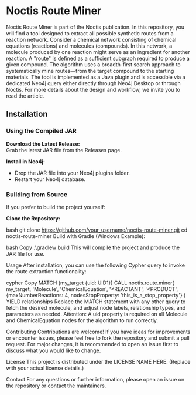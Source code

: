 # Noctis Route Miner

Noctis Route Miner is part of the Noctis publication. In this repository, you will find a tool designed to extract all possible synthetic routes from a reaction network. Consider a chemical network consisting of chemical equations (reactions) and molecules (compounds). In this network, a molecule produced by one reaction might serve as an ingredient for another reaction. A "route" is defined as a sufficient subgraph required to produce a given compound. The algorithm uses a breadth-first search approach to systematically mine routes—from the target compound to the starting materials. The tool is implemented as a Java plugin and is accessible via a dedicated Neo4j query either directly through Neo4j Desktop or through Noctis. For more details about the design and workflow, we invite you to read the article.

## Installation

### Using the Compiled JAR

**Download the Latest Release:**  
Grab the latest JAR file from the Releases page.

**Install in Neo4j:**  
- Drop the JAR file into your Neo4j plugins folder.  
- Restart your Neo4j database.

### Building from Source

If you prefer to build the project yourself:

**Clone the Repository:**

bash
git clone https://github.com/your_username/noctis-route-miner.git
cd noctis-route-miner
Build with Gradle (Windows Example):

bash
Copy
.\gradlew build
This will compile the project and produce the JAR file for use.

Usage
After installation, you can use the following Cypher query to invoke the route extraction functionality:

cypher
Copy
MATCH (my_target {uid: UID1})
CALL noctis.route.miner(
  my_target, 
  'Molecule', 
  'ChemicalEquation', 
  '<REACTANT', 
  '<PRODUCT', 
  {maxNumberReactions: 4, nodesStopProperty: 'this_is_a_stop_property'}
)
YIELD relationships
Replace the MATCH statement with any other query to fetch the desired molecule, and adjust node labels, relationship types, and parameters as needed. Attention: A uid property is required on all Molecule and ChemicalEquation nodes for the algorithm to run correctly.

Contributing
Contributions are welcome! If you have ideas for improvements or encounter issues, please feel free to fork the repository and submit a pull request. For major changes, it is recommended to open an issue first to discuss what you would like to change.

License
This project is distributed under the LICENSE NAME HERE.
(Replace with your actual license details.)

Contact
For any questions or further information, please open an issue on the repository or contact the maintainers.
